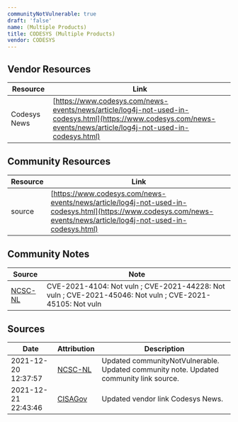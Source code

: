 ```yaml
---
communityNotVulnerable: true
draft: 'false'
name: (Multiple Products)
title: CODESYS (Multiple Products)
vendor: CODESYS
---
```


## Vendor Resources
| Resource | Link |
| --- | --- |
| Codesys News | [https://www.codesys.com/news-events/news/article/log4j-not-used-in-codesys.html](https://www.codesys.com/news-events/news/article/log4j-not-used-in-codesys.html) |

## Community Resources
| Resource | Link |
| --- | --- |
| source | [https://www.codesys.com/news-events/news/article/log4j-not-used-in-codesys.html](https://www.codesys.com/news-events/news/article/log4j-not-used-in-codesys.html) |

## Community Notes
| Source | Note |
| --- | --- |
| [NCSC-NL](https://github.com/NCSC-NL/log4shell/blob/main/software/README.md) | CVE-2021-4104: Not vuln ; CVE-2021-44228: Not vuln ; CVE-2021-45046: Not vuln ; CVE-2021-45105: Not vuln </ul> |

## Sources
| Date | Attribution | Description |
| --- | --- | --- |
| 2021-12-20 12:37:57 | [NCSC-NL](https://github.com/NCSC-NL/log4shell/blob/main/software/README.md) | Updated communityNotVulnerable. Updated community note. Updated community link source.  |
| 2021-12-21 22:43:46 | [CISAGov](https://raw.githubusercontent.com/cisagov/log4j-affected-db/develop/README.md) | Updated vendor link Codesys News.  |
